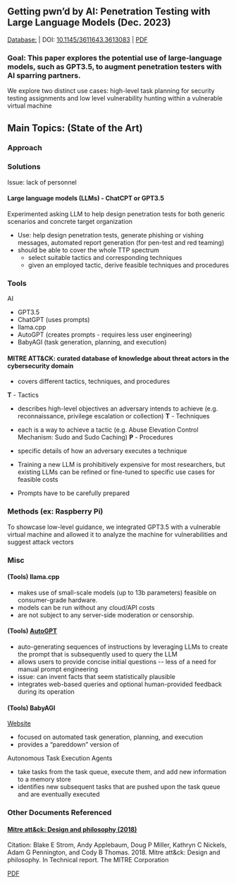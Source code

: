 ## Getting pwn’d by AI: Penetration Testing with Large Language Models (Dec. 2023)
[Database:](https://dl-acm-org.ezproxy.semo.edu:2443/doi/10.1145/3611643.3613083)	|	DOI: [10.1145/3611643.3613083](https://dl.acm.org/doi/10.1145/3611643.3613083)		|	[PDF](https://dl-acm-org.ezproxy.semo.edu:2443/doi/pdf/10.1145/3611643.3613083) 

### Goal: This paper explores the potential use of large-language models, such as GPT3.5, to augment penetration testers with AI sparring partners. 

We explore two distinct use cases: high-level task planning for security testing assignments and low level vulnerability hunting within a vulnerable virtual machine
	
	
## Main Topics: (State of the Art)

### Approach

### Solutions
Issue: lack of personnel

#### Large language models (LLMs) - ChatCPT or GPT3.5

Experimented asking LLM to help design penetration tests for both generic scenarios and concrete target organization

* Use: help design penetration tests, generate phishing or vishing messages, automated report generation (for pen-test and red teaming)
* should be able to cover the whole TTP spectrum 
	* select suitable tactics and corresponding techniques
	* given an employed tactic, derive feasible techniques and procedures

### Tools

AI
* GPT3.5
* ChatGPT (uses prompts)
* llama.cpp
* AutoGPT (creates prompts - requires less user engineering)
* BabyAGI (task generation, planning, and execution)


#### MITRE ATT&CK: curated database of knowledge about threat actors in the cybersecurity domain
* covers different tactics, techniques, and procedures

**T** - Tactics
* describes high-level objectives an adversary intends to achieve (e.g. reconnaissance, privilege escalation or collection)
**T** - Techniques
* each is a way to achieve a tactic (e.g. Abuse Elevation Control Mechanism: Sudo and Sudo Caching)
**P** - Procedures
* specific details of how an adversary executes a technique

* Training a new LLM is prohibitively expensive for most researchers, but existing LLMs can be refined or fine-tuned to specific use cases for feasible costs
*  Prompts have to be carefully prepared

	
### Methods (ex: Raspberry Pi)
To showcase low-level guidance, we integrated GPT3.5 with a vulnerable virtual machine and allowed it to analyze the machine for vulnerabilities and suggest attack vectors

### Misc

#### (Tools) llama.cpp
* makes use of small-scale models (up to 13b parameters) feasible on consumer-grade hardware.
* models can be run without any cloud/API costs
* are not subject to any server-side moderation or censorship.

#### (Tools) [AutoGPT](https://github.com/Significant-Gravitas/Auto-GPT)  
* auto-generating sequences of instructions by leveraging LLMs to create the prompt that is subsequently used to query the LLM
* allows users to provide concise initial questions -- less of a need for manual prompt engineering
* issue: can invent facts that seem statistically plausible
* integrates web-based queries and optional human-provided feedback during its operation

#### (Tools) BabyAGI

[Website](https://github.com/yoheinakajima/babyagi)

* focused on automated task generation, planning, and execution
* provides a “pareddown” version of 

Autonomous Task Execution Agents 
* take tasks from the task queue, execute them, and add new information to a memory store
* identifies new subsequent tasks that are pushed upon the task queue and are eventually executed

### Other Documents Referenced

#### [Mitre att&ck: Design and philosophy (2018)](https://www.mitre.org/news-insights/publication/mitre-attck-design-and-philosophy)

Citation: Blake E Strom, Andy Applebaum, Doug P Miller, Kathryn C Nickels, Adam G
Pennington, and Cody B Thomas. 2018. Mitre att&ck: Design and philosophy. In
Technical report. The MITRE Corporation

[PDF](https://attack.mitre.org/docs/ATTACK_Design_and_Philosophy_March_2020.pdf) 

